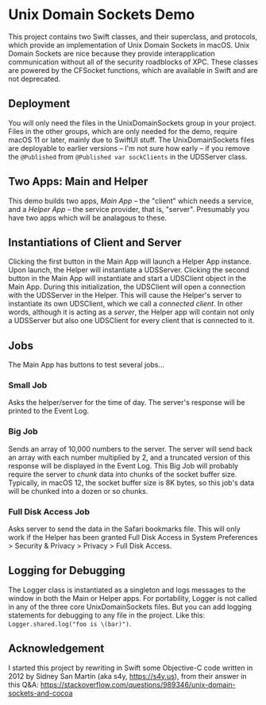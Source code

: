 # Unix Domain Sockets Demo

This project contains two Swift classes, and their superclass, and protocols, which provide an implementation of Unix Domain Sockets in macOS.  Unix Domain Sockets are nice because they provide interapplication communication without all of the security roadblocks of XPC.  These classes are powered by the CFSocket functions, which are available in Swift and are not deprecated.

## Deployment

You will only need the files in the UnixDomainSockets group in your project.  Files in the other groups, which are only needed for the demo, require macOS 11 or later, mainly due to SwiftUI stuff.  The UnixDomainSockets files are deployable to earlier versions – I'm not sure how early – if you remove the `@Published` from `@Published var sockClients` in the UDSServer class.

## Two Apps: Main and Helper

This demo builds two apps, *Main App* – the "client" which needs a service, and a *Helper App* – the service provider, that is, "server".  Presumably you have two apps which will be analagous to these.

## Instantiations of Client and Server

Clicking the first button in the Main App will launch a Helper App instance.  Upon launch, the Helper will instantiate a UDSServer.  Clicking the second button in the Main App will instantiate and start a UDSClient object in the Main App.  During this initialization, the UDSClient will open a connection with the UDSServer in the Helper.  This will cause the Helper's server to instantiate its own UDSClient, which we call a *connected client*.  In other words, although it is acting as a *server*, the Helper app will contain not only a UDSServer but also one UDSClient for every client that is connected to it.

## Jobs

The Main App has buttons to test several jobs…

### Small Job

Asks the helper/server for the time of day.  The server's response will be printed to the Event Log.

### Big Job

Sends an array of 10,000 numbers to the server.  The server will send back an array with each number multiplied by 2, and a truncated version of this response will be displayed in the Event Log.  This Big Job will probably require the server to *chunk* data into chunks of the socket buffer size.  Typically, in macOS 12, the socket buffer size is 8K bytes, so this job's data will be chunked into a dozen or so chunks.

### Full Disk Access Job

Asks server to send the data in the Safari bookmarks file.  This will only work if the Helper has been granted Full Disk Access in System Preferences > Security & Privacy > Privacy > Full Disk Access.


## Logging for Debugging

The Logger class is instantiated as a singleton and logs messages to the window in both the Main or Helper apps.  For portability, Logger is not called in any of the three core UnixDomainSockets files.  But you can add logging statements for debugging to any file in the project.  Like this: `Logger.shared.log("foo is \(bar)")`.

## Acknowledgement

I started this project by rewriting in Swift some Objective-C code written in 2012 by Sidney San Martín (aka s4y, https://s4y.us), from their answer in this Q&A:
https://stackoverflow.com/questions/989346/unix-domain-sockets-and-cocoa
